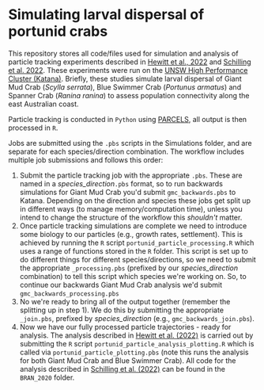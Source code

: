 # Simulating larval dispersal of portunid crabs
This repository stores all code/files used for simulation and analysis of particle tracking experiments described in [Hewitt et al., 2022](https://doi.org/10.1111/fog.12608) and [Schilling et al. 2022](https://doi.org/10.1071/MF21348). These experiments were run on the [UNSW High Performance Cluster (Katana)](https://research.unsw.edu.au/katana). Briefly, these studies simulate larval dispersal of Giant Mud Crab (*Scylla serrata*), Blue Swimmer Crab (*Portunus armatus*) and Spanner Crab (*Ranina ranina*) to assess population connectivity along the east Australian coast.

Particle tracking is conducted in `Python` using [PARCELS](https://github.com/OceanParcels/parcels), all output is then processed in `R`.

Jobs are submitted using the `.pbs` scripts in the Simulations folder, and are separate for each species/direction combination. The workflow includes multiple job submissions and follows this order:

1. Submit the particle tracking job with the appropriate `.pbs`. These are named in a _species_direction_`.pbs` format, so to run backwards simulations for Giant Mud Crab you'd submit `gmc_backwards.pbs` to Katana. Depending on the direction and species these jobs get split up in different ways (to manage memory/computation time), unless you intend to change the structure of the workflow this _shouldn't_ matter.
2. Once particle tracking simulations are complete we need to introduce some biology to our particles (e.g., growth rates, settlement). This is achieved by running the `R` script `portunid_particle_processing.R` which uses a range of functions stored in the `R` folder. This script is set up to do different things for different species/directions, so we need to submit the appropriate `_processing.pbs` (prefixed by our _species_direction_ combination) to tell this script which species we're working on. So, to continue our backwards Giant Mud Crab analysis we'd submit `gmc_backwards_processing.pbs`
3. No we're ready to bring all of the output together (remember the splitting up in step 1). We do this by submitting the appropriate `_join.pbs`, prefixed by _species_direction_ (e.g., `gmc_backwards_join.pbs`).
4. Now we have our fully processed particle trajectories - ready for analysis. The analysis described in [Hewitt et al. (2022)](https://doi.org/10.1111/fog.12608) is carried out by submitting the `R` script `portunid_particle_analysis_plotting.R` which is called via `portunid_particle_plotting.pbs` (note this runs the analysis for both Giant Mud Crab and Blue Swimmer Crab). All code for the analysis described in [Schilling et al. (2022)](https://doi.org/10.1071/MF21348) can be found in the `BRAN_2020` folder.
